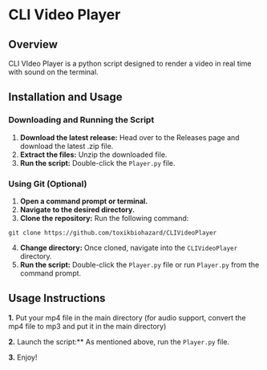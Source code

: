 # CLI Video Player

## Overview

CLI VIdeo Player is a python script designed to render a video in real time with sound on the terminal.

## Installation and Usage

### Downloading and Running the Script

1. **Download the latest release:** Head over to the Releases page and download the latest .zip file.
2. **Extract the files:** Unzip the downloaded file.
3. **Run the script:** Double-click the `Player.py` file.

### Using Git (Optional)

1. **Open a command prompt or terminal.**
2. **Navigate to the desired directory.**
3. **Clone the repository:** Run the following command:

```
git clone https://github.com/toxikbiohazard/CLIVideoPlayer
```

4. **Change directory:** Once cloned, navigate into the `CLIVideoPlayer` directory.
5. **Run the script:** Double-click the `Player.py` file or run `Player.py` from the command prompt.

## Usage Instructions

**1.** Put your mp4 file in the main directory (for audio support, convert the mp4 file to mp3 and put it in the main directory)

**2.** Launch the script:** As mentioned above, run the `Player.py` file.

**3.** Enjoy!
